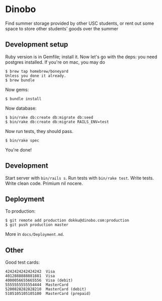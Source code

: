 # Dinobo

Find summer storage provided by other USC students, or rent out some space to
store other students' goods over the summer

## Development setup

Ruby version is in Gemfile; install it. Now let's go with the deps:
you need postgres installed. If you're on mac, you may do

```console
$ brew tap homebrew/boneyard
Unless you done it already.
$ brew bundle
```

Now gems:

```console
$ bundle install
```

Now database:

```console
$ bin/rake db:create db:migrate db:seed
$ bin/rake db:create db:migrate RAILS_ENV=test
```

Now run tests, they should pass.

```
$ bin/rake spec
```

You're done!

## Development

Start server with `bin/rails s`. Run tests with `bin/rake test`.
Write tests. Write clean code. Primium nil nocere.

## Deployment

To production:

```console
$ git remote add production dokku@dinobo.com:production
$ git push production master
```

More in `docs/Deployment.md`.

## Other

Good test cards:

```
4242424242424242  Visa
4012888888881881  Visa
4000056655665556  Visa (debit)
5555555555554444  MasterCard
5200828282828210  MasterCard (debit)
5105105105105100  MasterCard (prepaid)
```
